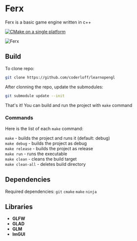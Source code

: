 # Ferx

Ferx is a basic game engine written in c++

[![CMake on a single platform](https://github.com/coderloff/ferx/actions/workflows/cmake-single-platform.yml/badge.svg)](https://github.com/coderloff/ferx/actions/workflows/cmake-single-platform.yml)

![Ferx](https://i.ibb.co/cCGJMj6/Ferx.png)

## Build

To clone repo:
```bash
git clone https://github.com/coderloff/learnopengl
```

After clonning the repo, update the submodules:
```bash
git submodule update --init
```

That's it! You can build and run the project with `make` command

### Commands

Here is the list of each `make` command:

`make` - builds the project and runs it (default: debug)<br>
`make debug` - builds the project as debug<br>
`make release` - builds the project as release<br>
`make run` - runs the executable<br>
`make clean` - cleans the build target<br>
`make clean-all` - deletes build directory<br>

## Dependencies

Required dependencies: `git` `cmake` `make` `ninja`

## Libraries

* **GLFW**
* **GLAD**
* **GLM**
* **ImGUI**
